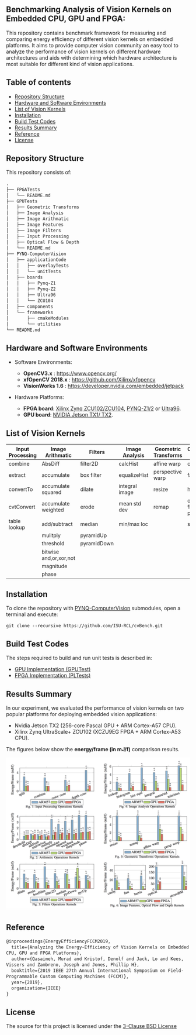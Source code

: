 ## Benchmarking Analysis of Vision Kernels on Embedded CPU, GPU and FPGA:


<p align="justify">

This repository contains benchmark framework for measuring and comparing energy efficiency of different vision kernels on embedded platforms. It aims to provide computer vision community an easy tool to analyze the performance of vision kernels on different hardware architectures and aids with determining which hardware architecture is most suitable for different kind of vision applications.

</p>

## Table of contents 
<!--ts-->
* [Repository Structure](#Repository-Structure) 
* [Hardware and Software Environments](#Hardware-and-Software-Environments)
* [List of Vision Kernels](#List-of-Vision-Kernels)
* [Installation](#Installation) 
* [Build Test Codes](#Build-Test-Codes) 
* [Results Summary](#Results-Summary) 
* [Reference](#reference)
* [License](#license) 
<!--te-->
   
## Repository Structure

This repository consists of:
 ```   
.
├── FPGATests
│   └── README.md
├── GPUTests
│   ├── Geometric Transforms 
│   ├── Image Analysis  
│   ├── Image Arithmatic 
│   ├── Image Features 
│   ├── Image Filters 
│   ├── Input Processing 
│   ├── Optical Flow & Depth 
│   └── README.md 
├── PYNQ-ComputerVision
│   ├── applicationCode 
│   │   ├── overlayTests 
│   │   └── unitTests
│   ├── boards
│   │   ├── Pynq-Z1
│   │   ├── Pynq-Z2
│   │   ├── Ultra96
│   │   └── ZCU104
│   ├── components 
│   └── frameworks
│       ├── cmakeModules 
│       └── utilities    
└── README.md
``` 

## Hardware and Software Environments
* Software Environments:
	* **OpenCV3.x** : https://www.opencv.org/
	* **xfOpenCV 2018.x** : https://github.com/Xilinx/xfopencv
	* **VisionWorks 1.6** : https://developer.nvidia.com/embedded/jetpack
 
* Hardware Platforms:
	* **FPGA board**: [Xilinx Zynq ZCU102/ZCU104](https://www.xilinx.com/products/boards-and-kits/ek-u1-zcu102-g.html), [PYNQ-Z1/2](http://www.pynq.io/board) or [Ultra96](http://zedboard.org/product/ultra96).
	* **GPU board**: [NVIDIA Jetson TX1/ TX2](https://developer.nvidia.com/embedded/buy/jetson-tx2).

 
## List of Vision Kernels

 
| Input Processing | Image Arithmatic | Filters       |  Image Analysis | Geometric Transforms|  Composite Kernels|
| -------------    | -------------    | ------------- | -------------   |    -------------    | --------------------    |
| combine          | AbsDiff          |  filter2D     |calcHist         | affine warp         | canny           |
| extract          | accumulate       |  box filter   |equalizeHist     |perspective warp     | fast       |      | 
| convertTo        |accumulate squared|  dilate   |integral image   | resize                  | harris                |
| cvtConvert       |accumulate weighted| erode        |mean std dev     | remap               | optical flow pyramid   |     
| table lookup     | add/subtract     |  median       |min/max loc      |                     | stereoBM     | 
|                  |  mulitply        | pyramidUp     |                 |                     |                    | 
|                  | threshold        | pyramidDown   |                 |                     |                 | 
|             | bitwise and,or,xor,not|               |                 |                     |                   | 
|                  | magnitude        |               |                 |                     |                    | 
|                  | phase            |               |                 |                     |                      | 
 


## Installation

To clone the repository with [PYNQ-ComputerVision](https://github.com/Xilinx/PYNQ-ComputerVision.git) submodules, open a terminal and execute:

```
git clone --recursive https://github.com/ISU-RCL/cvBench.git
```
## Build Test Codes 
The steps required to build and run unit tests is described in:

+ [GPU Implementation  (GPUTest)](GPUTests/README.md)  
+ [FPGA Implementation (PLTests)](FPGATests/README.md)

## Results Summary

In our experiment, we evaluated the performance of vision kernels on two popular platforms for deploying embedded vision applications: 
+ Nvidia Jetson TX2 (256-core Pascal GPU + ARM Cortex-A57 CPU).
+ Xilinx Zynq UltraScale+ ZCU102 (XCZU9EG FPGA + ARM Cortex-A53 CPU). 


The figures below show the **energy/frame (in mJ/f)** comparison results.  


![Alt text](EnergyPerFrameResults.png?raw=true "Title")

## Reference 

```
@inproceedings{EnergyEfficiencyFCCM2019,
  title={Analyzing the Energy-Efficiency of Vision Kernels on Embedded CPU, GPU and FPGA Platforms},
  author={Qasaimeh, Murad and Kristof, Denolf and Jack, Lo and Kees, Vissers and Zambreno, Joseph and Jones, Phillip H},
  booktitle={2019 IEEE 27th Annual International Symposium on Field-Programmable Custom Computing Machines (FCCM)},
  year={2019},
  organization={IEEE}
}
```
## License
The source for this project is licensed under the [3-Clause BSD License](LICENSE)
